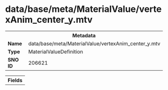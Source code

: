 <h1>data/base/meta/MaterialValue/vertexAnim_center_y.mtv</h1><table><tr><th colspan="100%">Metadata</th></tr><tr><td><b>Name</b></td><td>data/base/meta/MaterialValue/vertexAnim_center_y.mtv</td></tr><tr><td><b>Type</b></td><td>MaterialValueDefinition</td></tr><tr><td><b>SNO ID</b></td><td>206621</td></tr></table>

<table><tr><th colspan="100%">Fields</th></tr></table>

